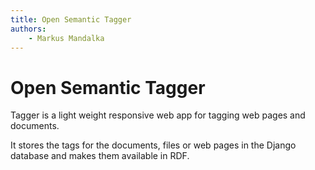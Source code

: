 ```yaml
---
title: Open Semantic Tagger  
authors:  
    - Markus Mandalka
---
```


# Open Semantic Tagger


Tagger is a light weight responsive web app for tagging web pages and documents.

It stores the tags for the documents, files or web pages in the Django database and makes them available in RDF.